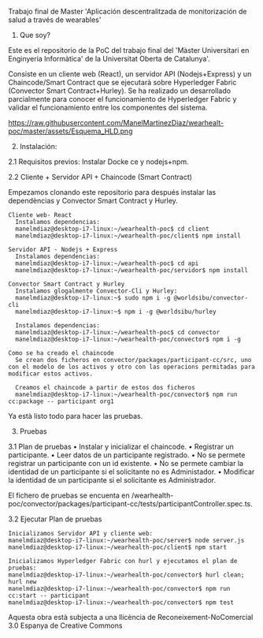 Trabajo final de Master 'Aplicación descentralitzada de monitorización de salud a través de wearables'

1. Que soy?
  
  Este es el repositorio de la PoC del trabajo final del 'Màster Universitari en Enginyeria Informàtica' de la Universitat Oberta de Catalunya'.

  Consiste en un cliente web (React), un servidor API (Nodejs+Express) y un Chaincode/Smart Contract que se ejecutarà sobre  Hyperledger Fabric (Convector Smart Contract+Hurley). Se ha realizado un desarrollado parcialmente para conocer el funcionamiento de Hyperledger Fabric y validar el funcionamiento entre los componentes del sistema.

https://raw.githubusercontent.com/ManelMartinezDiaz/wearhealt-poc/master/assets/Esquema_HLD.png

2. Instalación:

  2.1 Requisitos previos:
    Instalar Docke ce y nodejs+npm.

  2.2 Cliente + Servidor API + Chaincode (Smart Contract)
  
  Empezamos clonando este repositorio para después instalar las dependèncias y Convector Smart Contract y Hurley.

    Cliente web- React
      Instalamos dependencias:
      manelmdiaz@desktop-i7-linux:~/wearhealth-poc$ cd client
      manelmdiaz@desktop-i7-linux:~/wearhealth-poc/client$ npm install

    Servidor API - Nodejs + Express
      Instalamos dependencias:
      manelmdiaz@desktop-i7-linux:~/wearhealth-poc$ cd api
      manelmdiaz@desktop-i7-linux:~/wearhealth-poc/servidor$ npm install

    Convector Smart Contract y Hurley
      Instalamos glogalmente Convector-Cli y Hurley:
      manelmdiaz@desktop-i7-linux:~$ sudo npm i -g @worldsibu/convector-cli
      manelmdiaz@desktop-i7-linux:~$ npm i -g @worldsibu/hurley

      Instalamos dependencias:
      manelmdiaz@desktop-i7-linux:~/wearhealth-poc$ cd convector
      manelmdiaz@desktop-i7-linux:~/wearhealth-poc/convector$ npm i -g

    Como se ha creado el chaincode
      Se crean dos ficheros en convector/packages/participant-cc/src, uno con el modelo de los activos y otro con las operacions permitadas para modificar estos activos.
      
      Creamos el chaincode a partir de estos dos ficheros
      manelmdiaz@desktop-i7-linux:~/wearhealth-poc/convector$ npm run cc:package -- participant org1
      
  Ya està listo todo para hacer las pruebas.

3. Pruebas

  3.1 Plan de pruebas
    • Instalar y inicializar el chaincode.
    • Registrar un participante.
    • Leer datos de un participante registrado.
    • No se permete registrar un participante con un id existente.
    • No se permete cambiar la identidad de un participante si el solicitante no es Administador.
    • Modificar la identidad de un participante si el solicitante es Administrador.

  El fichero de pruebas se encuenta en /wearhealth-poc/convector/packages/participant-cc/tests/participantController.spec.ts. 

  3.2 Ejecutar Plan de pruebas
  
    Inicializamos Servidor API y cliente web:
    manelmdiaz@desktop-i7-linux:~/wearhealth-poc/server$ node server.js
    manelmdiaz@desktop-i7-linux:~/wearhealth-poc/client$ npm start 

    Inicializamos Hyperledger Fabric con hurl y ejecutamos el plan de pruebas:
    manelmdiaz@desktop-i7-linux:~/wearhealth-poc/convector$ hurl clean; hurl new
    manelmdiaz@desktop-i7-linux:~/wearhealth-poc/convector$ npm run cc:start -- participant
    manelmdiaz@desktop-i7-linux:~/wearhealth-poc/convector$ npm test


Aquesta obra està subjecta a una llicència de Reconeixement-NoComercial 3.0 Espanya de Creative Commons
